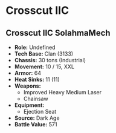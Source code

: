 # Crosscut IIC
## Crosscut IIC SolahmaMech
- **Role:** Undefined
- **Tech Base:** Clan (3133)
- **Chassis:** 30 tons (Industrial)
- **Movement:** 10 / 15, XXL
- **Armor:** 64
- **Heat Sinks:** 11 (11)
- **Weapons:**
  - Improved Heavy Medium Laser
  - Chainsaw
- **Equipment:**
  - Ejection Seat
- **Source:** Dark Age
- **Battle Value:** 571

